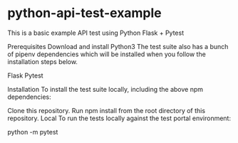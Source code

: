 # python-api-test-example

This is a basic example API test using Python Flask + Pytest 

Prerequisites
Download and install Python3
The test suite also has a bunch of pipenv dependencies which will be installed when you follow the installation steps below.

Flask
Pytest

Installation
To install the test suite locally, including the above npm dependencies:

Clone this repository.
Run npm install from the root directory of this repository.
Local
To run the tests locally against the test portal environment:

python -m pytest
